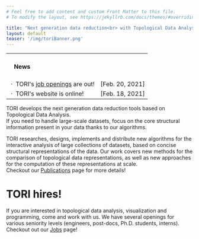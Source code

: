 ```yaml
---
# Feel free to add content and custom Front Matter to this file.
# To modify the layout, see https://jekyllrb.com/docs/themes/#overriding-theme-defaults

title: "Next generation data reduction<br> with Topological Data Analysis"
layout: default
teaser: '/img/toriBanner.png'
---
```

<html>
  <head>
    <meta HTTP-EQUIV="REFRESH" content="30000; url=https://ins2i.cnrs.fr/fr/cnrsinfo/un-erc-face-au-challenge-du-big-data">
  </head>
</html>


<div class="news">
<table width="98.5%" align="center">

<tr><td>
<h4>&nbsp;&nbsp;&nbsp;News</h4></td>
<td align="right"></td>
</tr>
<tr>
<td>
                &nbsp;&middot;&nbsp;
                TORI's 
                <a href="/jobs/">job openings</a> are out!
                </td>
                <td align="right">
                [Feb. 20, 2021]
                </td>
                </tr>
<tr>
<td>
                &nbsp;&middot;&nbsp;
                TORI's website is online!
                </td>
                <td align="right">
                [Feb. 18, 2021]
                </td>
                </tr>
              </table>
</div>



TORI develops the next generation data reduction tools based on Topological Data Analysis.<br>
If you need to handle large-scale datasets, focus on the core structural information present in your data thanks to our algorithms. 

TORI researches, designs, implements and distribute new algorithms for the interactive analysis of large collections of datasets, based on concise structural representations of the data. Our work covers new methods for the comparison of topological data representations, as well as new approaches for the computation of these representations at scale.<br>
Checkout our [Publications](/publications/) page for more details!

# TORI hires!
If you are interested in topological data analysis, visualization and programming, come and work with us. We have several openings for various seniority levels (engineers, post-docs, Ph.D. students, interns).<br>
Checkout out our [Jobs](/jobs/) page!

